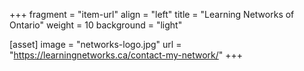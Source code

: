 +++
fragment = "item-url"
align = "left"
title = "Learning Networks of Ontario"
weight = 10
background = "light"

[asset]
  image = "networks-logo.jpg"
  url = "https://learningnetworks.ca/contact-my-network/"
+++

